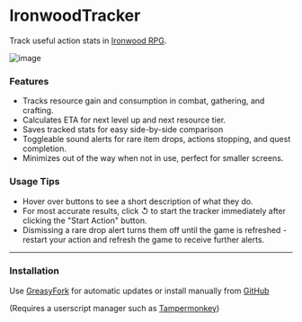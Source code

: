 # IronwoodTracker    

Track useful action stats in [Ironwood RPG](https://ironwoodrpg.com/).

![image](https://github.com/Desperer/IronwoodTracker/assets/2962354/aee5252a-2b7a-45b7-878d-d8e6ebad16c4)

### Features

- Tracks resource gain and consumption in combat, gathering, and crafting.
- Calculates ETA for next level up and next resource tier.
- Saves tracked stats for easy side-by-side comparison
- Toggleable sound alerts for rare item drops, actions stopping, and quest completion.
- Minimizes out of the way when not in use, perfect for smaller screens.

### Usage Tips

- Hover over buttons to see a short description of what they do.
- For most accurate results, click &#8634; to start the tracker immediately after clicking the "Start Action" button.
- Dismissing a rare drop alert turns them off until the game is refreshed - restart your action and refresh the game to receive further alerts.


---

### Installation

Use [GreasyFork](https://greasyfork.org/en/scripts/462653-ironwood-tracker) for automatic updates or install manually from [GitHub](https://raw.githubusercontent.com/Desperer/IronwoodTracker/main/IronwoodTracker.js)    

(Requires a userscript manager such as [Tampermonkey](https://chrome.google.com/webstore/detail/tampermonkey/dhdgffkkebhmkfjojejmpbldmpobfkfo))   


